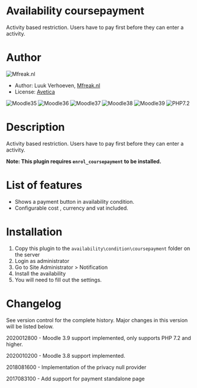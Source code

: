 Availability coursepayment
====================
Activity based restriction. Users have to pay first before they can enter a activity. 

Author
====================
![Mfreak.nl](http://Mfreak.nl/logo_small.png)

* Author: Luuk Verhoeven, [Mfreak.nl](http://www.Mfreak.nl/)
* License: [Avetica](http://avetica.nl)

![Moodle35](https://img.shields.io/badge/moodle-3.5-brightgreen.svg)
![Moodle36](https://img.shields.io/badge/moodle-3.6-brightgreen.svg)
![Moodle37](https://img.shields.io/badge/moodle-3.7-brightgreen.svg)
![Moodle38](https://img.shields.io/badge/moodle-3.8-brightgreen.svg)
![Moodle39](https://img.shields.io/badge/moodle-3.9-brightgreen.svg)
![PHP7.2](https://img.shields.io/badge/PHP-7.2-brightgreen.svg)

Description
====================
Activity based restriction. Users have to pay first before they can enter a activity. 

**Note: This plugin requires `enrol_coursepayment` to be installed.**

List of features
====================
- Shows a payment button in availability condition.
- Configurable cost , currency and vat included.

Installation
====================
1.  Copy this plugin to the `availability\condition\coursepayment` folder on the server
2.  Login as administrator
3.  Go to Site Administrator > Notification
4.  Install the availability
5.  You will need to fill out the settings.

Changelog
====================

See version control for the complete history. Major changes in this version will be listed below.

2020012800 - Moodle 3.9 support implemented, only supports PHP 7.2 and higher.

2020010200 - Moodle 3.8 support implemented.

2018081600 - Implementation of the privacy null provider

2017083100 - Add support for payment standalone page 